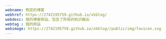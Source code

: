 ```yaml
---
webname: 熊昆的博客
webhref: https://2742195759.github.io/xkblog/
webdesc: 我的博客网站，包含了所有的知识输出
webtag : 我的网站
webimage: https://2742195759.github.io/xkblog//public/img/favicon.svg
---
```


